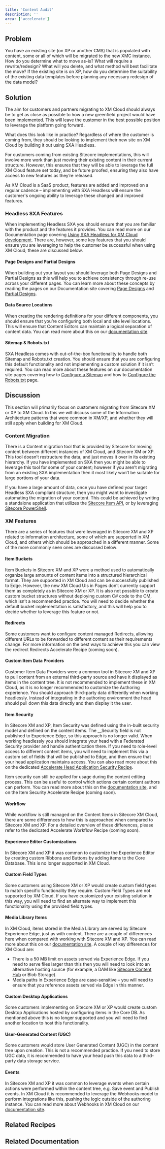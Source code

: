 ```yaml
---
title: 'Content Audit'
description: ''
area: ['accelerate']
---
```


## Problem

You have an existing site (on XP or another CMS) that is populated with content, some or all of which will be migrated to the new XMC instance. How do you determine what to move as-is? What will require a rewrite/redesign? What will you delete, and what method will best facilitate the move? If the existing site is on XP, how do you determine the suitability of the existing data templates before planning any necessary redesign of the data model?

## Solution

The aim for customers and partners migrating to XM Cloud should always be to get as close as possible to how a new greenfield project would have been implemented. This will leave the customer in the best possible position to leverage the platform going forward.

What does this look like in practice? Regardless of where the customer is coming from, they should be looking to implement their new site on XM Cloud by building it out using SXA Headless.

For customers coming from existing Sitecore implementations, this will involve more work than just moving their existing content in their current structure. However, this ensures that they will be able to leverage the full XM Cloud feature set today, and be future proofed, ensuring they also have access to new features as they’re released.

As XM Cloud is a SaaS product, features are added and improved on a regular cadence – implementing with SXA Headless will ensure the customer's ongoing ability to leverage these changed and improved features.

### Headless SXA Features

When implementing Headless SXA you should ensure that you are familiar with the product and the features it provides. You can read more on our Documentation page covering [Using SXA Headless for XM Cloud development](https://doc.sitecore.com/xmc/en/developers/xm-cloud/using-sxa-for-xm-cloud-development.html). There are, however, some key features that you should ensure you are leveraging to help the customer be successful when using XM Cloud; these are discussed below.

#### Page Designs and Partial Designs

When building out your layout you should leverage both Page Designs and Partial Designs as this will help you to achieve consistency through re-use across your different pages. You can learn more about these concepts by reading the pages on our Documentation site covering [Page Designs](https://doc.sitecore.com/xmc/en/developers/xm-cloud/create-and-assign-a-page-design-in-the-experience-editor.html) and [Partial Designs](https://doc.sitecore.com/xmc/en/developers/xm-cloud/create-and-change-a-partial-design.html).

#### Data Source Locations

When creating the rendering definitions for your different components, you should ensure that you’re configuring both local and site level locations. This will ensure that Content Editors can maintain a logical separation of content data. You can read more about this on our [documentation site](https://doc.sitecore.com/xmc/en/developers/xm-cloud/data-sources.html).

#### Sitemap & Robots.txt

SXA Headless comes with out-of-the-box functionality to handle both Sitemap and Robots.txt creation. You should ensure that you are configuring this default functionality and not implementing a custom solution if it isn’t required. You can read more about these features on our documentation site pages covering how to [Configure a Sitemap](https://doc.sitecore.com/xmc/en/developers/xm-cloud/configure-a-sitemap.html) and how to [Configure the Robots.txt](https://doc.sitecore.com/xmc/en/developers/xm-cloud/configure-the-robots-txt-file.html) page.

## Discussion

This section will primarily focus on customers migrating from Sitecore XM or XP to XM Cloud. In this we will discuss some of the Information Architecture patterns that were common in XM/XP, and whether they will still apply when building for XM Cloud.

### Content Migration

There is a Content migration tool that is provided by Sitecore for moving content between different instances of XM Cloud, and Sitecore XM or XP. This tool doesn’t restructure the data, and just moves it over in its existing hierarchy. If you have implemented on SXA then you might be able to leverage this tool for some of your content; however if you aren’t migrating from an existing SXA implementation then it most likely won’t be suitable for large portions of your data.

If you have a large amount of data, once you have defined your target Headless SXA compliant structure, then you might want to investigate automating the migration of your content. This could be achieved by writing a standalone application that utilizes the [Sitecore Item API](https://doc.sitecore.com/xmc/en/developers/xm-cloud/sitecore-item-api.html), or by leveraging [Sitecore PowerShell](https://doc.sitecore.com/xmc/en/developers/xm-cloud/sitecore-item-api.html).

### XM Features

There are a series of features that were leveraged in Sitecore XM and XP related to information architecture, some of which are supported in XM Cloud, and others which should be approached in a different manner. Some of the more commonly seen ones are discussed below:

#### Item Buckets

Item Buckets in Sitecore XM and XP were a method used to automatically organize large amounts of content items into a structured hierarchical format. They are supported in XM Cloud and can be successfully published to Edge. However, the new XM Cloud UIs in Pages don’t currently support them as completely as in Sitecore XM or XP. It is also not possible to create custom bucket structures without deploying custom C# code to the CM, which isn’t a recommended practice. You will need to decide whether the default bucket implementation is satisfactory, and this will help you to decide whether to leverage this feature or not.

#### Redirects

Some customers want to configure content managed Redirects, allowing different URLs to be forwarded to different content as their requirements change. For more information on the best ways to achieve this you can view the redirect Redirects Accelerate Recipe (coming soon).

#### Custom Item Data Providers

Customer Item Data Providers were a common tool in Sitecore XM and XP to pull content from an external third-party source and have it displayed as items in the content tree. It is not recommended to implement these in XM Cloud, as it is no longer recommended to customize the Authoring experience. You should approach third-party data differently when working headlessly. Instead of integrating in the authoring environment the head should pull down this data directly and then display it the user.

#### Item Security

In Sitecore XM and XP, Item Security was defined using the in-built security model and defined on the content items. The \_\_Security field is not published to Experience Edge, so this approach is no longer valid. When working headlessly you should integrate your head with a Federated Security provider and handle authentication there. If you need to role-level access to different content items, you will need to implement this via a custom set of fields that will be published to Edge, and then ensure that your head application maintains access. You can also read more about this on the dedicated [Accelerate Head Application Security Recipe](https://developers.sitecore.com/learn/accelerate/xm-cloud/pre-development/security/head-application-security).

Item security can still be applied for usage during the content editing process. This can be useful to control which actions certain content authors can perform. You can read more about this on the [documentation site](https://doc.sitecore.com/xmc/en/developers/xm-cloud/user-security.html), and on the Item Security Accelerate Recipe (coming soon).

#### Workflow

While workflow is still managed on the Content Items in Sitecore XM Cloud, there are some differences to how this is approached when compared to Sitecore XM and XP. For a detailed overview of these differences, please refer to the dedicated Accelerate Workflow Recipe (coming soon).

#### Experience Editor Customizations

In Sitecore XM and XP it was common to customize the Experience Editor by creating custom Ribbons and Buttons by adding items to the Core Database. This is no longer supported in XM Cloud.

#### Custom Field Types

Some customers using Sitecore XM or XP would create custom field types to match specific functionality they require. Custom Field Types are not supported by XM Cloud. If you have customized your existing solution in this way, you will need to find an alternate way to implement this functionality using the provided field types.

#### Media Library Items

In XM Cloud, items stored in the Media Library are served by Sitecore Experience Edge, just as with content. There are a couple of differences here when compared with working with Sitecore XM and XP. You can read more about this on our [documentation site](https://doc.sitecore.com/xmc/en/developers/xm-cloud/limitations-and-restrictions-of-experience-edge-for-xm.html). A couple of key differences for XM Cloud are:

- There is a 50 MB limit on assets served via Experience Edge. If you need to serve files larger than this then you will need to look into an alternative hosting source (for example, a DAM like [Sitecore Content Hub](https://developers.sitecore.com/dam-and-content-operations/dam) or Blob Storage).
- Media paths in Experience Edge are case-sensitive – you will need to ensure that you reference assets served via Edge in this manner.

#### Custom Desktop Applications

Some customers implementing on Sitecore XM or XP would create custom Desktop Applications hosted by configuring items in the Core DB. As mentioned above this is no longer supported and you will need to find another location to host this functionality.

#### User-Generated Content (UGC)

Some customers would store User Generated Content (UGC) in the content tree upon creation. This is not a recommended practice. If you need to store UGC data, it is recommended to have your head push this data to a third-party data storage service.

#### Events

In Sitecore XM and XP it was common to leverage events when certain actions were performed within the content tree, e.g. Save event and Publish events. In XM Cloud it is recommended to leverage the Webhooks model to perform integrations like this, pushing the logic outside of the authoring instance. You can read more about Webhooks in XM Cloud on our [documentation site](https://doc.sitecore.com/xmc/en/developers/xm-cloud/webhooks.html).

## Related Recipes

<Row columns={2}>
<Link title="Accelerate Head Application Security Recipe" link="https://developers.sitecore.com/learn/accelerate/xm-cloud/pre-development/security/head-application-security" />
</Row>

## Related Documentation

<Row columns={2}>
<Link title="Using SXA Headless for XM Cloud development" link="https://doc.sitecore.com/xmc/en/developers/xm-cloud/using-sxa-for-xm-cloud-development.html" />
<Link title="Page Designs" link="https://doc.sitecore.com/xmc/en/developers/xm-cloud/create-and-assign-a-page-design-in-the-experience-editor.html" />
<Link title="Partial Designs" link="https://doc.sitecore.com/xmc/en/developers/xm-cloud/create-and-change-a-partial-design.html" />
<Link title="Data Sources" link="https://doc.sitecore.com/xmc/en/developers/xm-cloud/data-sources.html" />
<Link title="Configure a Sitemap" link="https://doc.sitecore.com/xmc/en/developers/xm-cloud/configure-a-sitemap.html" />
<Link title="Configure the Robots.txt" link="https://doc.sitecore.com/xmc/en/developers/xm-cloud/configure-the-robots-txt-file.html" />
<Link title="Sitecore Item API" link="https://doc.sitecore.com/xmc/en/developers/xm-cloud/sitecore-item-api.html" />
<Link title="Sitecore Powershell" link="https://doc.sitecore.com/xmc/en/developers/xm-cloud/sitecore-item-api.html" />
<Link title="User Security" link="https://doc.sitecore.com/xmc/en/developers/xm-cloud/user-security.html" />
<Link title="Limitations and Restrictions of Experience Edge for XM" link="https://doc.sitecore.com/xmc/en/developers/xm-cloud/limitations-and-restrictions-of-experience-edge-for-xm.html" />
<Link title="Sitecore Content Hub" link="https://developers.sitecore.com/dam-and-content-operations/dam" />
<Link title="Webhooks" link="https://doc.sitecore.com/xmc/en/developers/xm-cloud/webhooks.html" />
</Row>
